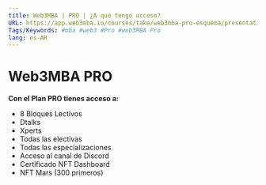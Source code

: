 ```yaml
---
title: Web3MBA | PRO | ¿A qué tengo acceso?
URL: https://app.web3mba.io/courses/take/web3mba-pro-esquema/presentations/39284275-web3mba-pro-roadmap
Tags/Keywords: #mba #web3 #Pro #web3MBA Pro
lang: es-AR
---
```


# Web3MBA PRO
**Con el Plan PRO tienes acceso a:**
-   8 Bloques Lectivos
-   Dtalks
-   Xperts
-   Todas las electivas
-   Todas las especializaciones
-   Acceso al canal de Discord
-   Certificado NFT Dashboard
-   NFT Mars (300 primeros)